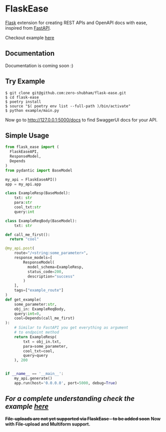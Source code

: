 # FlaskEase

[Flask](http://flask.pocoo.org/) extension for creating REST APIs and OpenAPI docs with ease, inspired from [FastAPI](https://fastapi.tiangolo.com/).

Checkout example [here](https://github.com/zero-shubham/flask-ease/tree/master/example)

## Documentation

Documentation is coming soon :)

## Try Example

<div class="termy">

```console
$ git clone git@github.com:zero-shubham/flask-ease.git
$ cd flask-ease
$ poetry install
$ source "$( poetry env list --full-path )/bin/activate"
$ python example/main.py
```

</div>

Now go to <a href="http://127.0.0.1:5000/docs" class="external-link" target="_blank">http://127.0.0.1:5000/docs</a> to find SwaggerUI docs for your API.

## Simple Usage

```python
from flask_ease import (
  FlaskEaseAPI,
  ResponseModel,
  Depends
)
from pydantic import BaseModel

my_api = FlaskEaseAPI()
app = my_api.app

class ExampleResp(BaseModel):
    txt: str
    para:str
    cool_txt:str
    query:int

class ExampleReqBody(BaseModel):
    txt: str

def call_me_first():
  return "cool"

@my_api.post(
    route="/<string:some_parameter>",
    response_models=[
        ResponseModel(
          model_schema=ExampleResp,
          status_code=200,
          description="success"
        )
    ],
    tags=["example_route"]
)
def get_example(
    some_parameter:str,
    obj_in: ExampleReqBody,
    query:int=0,
    cool=Depends(call_me_first)
):
    # Similar to FastAPI you get everything as argument
    # to endpoint method
    return ExampleResp(
        txt = obj_in.txt,
        para=some_parameter,
        cool_txt=cool,
        query=query
    ), 200


if __name__ == '__main__':
    my_api.generate()
    app.run(host='0.0.0.0', port=5000, debug=True)
```

## _For a complete understanding check the example [here](https://github.com/zero-shubham/flask-ease/tree/master/example)_

__~~File-uploads are not yet supported via FlaskEase - to be added soon~~__
__Now with File-upload and Multiform support.__